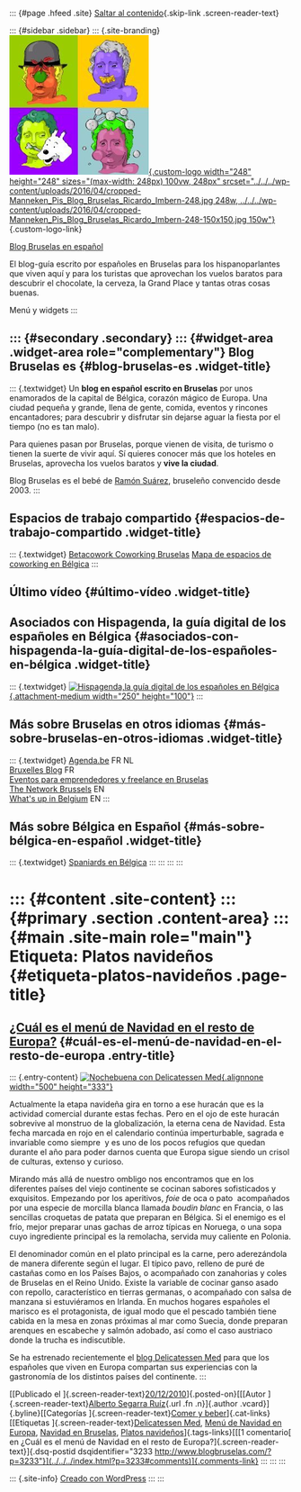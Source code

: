 ::: {#page .hfeed .site}
[Saltar al contenido](index.html#content){.skip-link
.screen-reader-text}

::: {#sidebar .sidebar}
::: {.site-branding}
[![](../../../wp-content/uploads/2016/04/cropped-Manneken_Pis_Blog_Bruselas_Ricardo_Imbern-248.jpg){.custom-logo
width="248" height="248" sizes="(max-width: 248px) 100vw, 248px"
srcset="../../../wp-content/uploads/2016/04/cropped-Manneken_Pis_Blog_Bruselas_Ricardo_Imbern-248.jpg 248w, ../../../wp-content/uploads/2016/04/cropped-Manneken_Pis_Blog_Bruselas_Ricardo_Imbern-248-150x150.jpg 150w"}](../../../index.html){.custom-logo-link}

[Blog Bruselas en español](../../../index.html)

El blog-guía escrito por españoles en Bruselas para los hispanoparlantes
que viven aquí y para los turistas que aprovechan los vuelos baratos
para descubrir el chocolate, la cerveza, la Grand Place y tantas otras
cosas buenas.

Menú y widgets
:::

::: {#secondary .secondary}
::: {#widget-area .widget-area role="complementary"}
Blog Bruselas es {#blog-bruselas-es .widget-title}
----------------

::: {.textwidget}
Un **blog en español escrito en Bruselas** por unos enamorados de la
capital de Bélgica, corazón mágico de Europa. Una ciudad pequeña y
grande, llena de gente, comida, eventos y rincones encantadores; para
descubrir y disfrutar sin dejarse aguar la fiesta por el tiempo (no es
tan malo).

Para quienes pasan por Bruselas, porque vienen de visita, de turismo o
tienen la suerte de vivir aquí. Sí quieres conocer más que los hoteles
en Bruselas, aprovecha los vuelos baratos y **vive la ciudad**.

Blog Bruselas es el bebé de [Ramón Suárez](http://www.ramonsuarez.com),
bruseleño convencido desde 2003.
:::

Espacios de trabajo compartido {#espacios-de-trabajo-compartido .widget-title}
------------------------------

::: {.textwidget}
[Betacowork Coworking Bruselas](http://www.betacowork.com) [Mapa de
espacios de coworking en Bélgica](http://coworkingbelgium.com)
:::

Último vídeo {#último-vídeo .widget-title}
------------

Asociados con Hispagenda, la guía digital de los españoles en Bélgica {#asociados-con-hispagenda-la-guía-digital-de-los-españoles-en-bélgica .widget-title}
---------------------------------------------------------------------

::: {.textwidget}
[![Hispagenda,la guía digital de los españoles en
Bélgica](../../../wp-content/uploads/2010/04/Hispagenda-250px.gif "Hispagenda, la guía digital de los españoles en Bélgica"){.attachment-medium
width="250" height="100"}](http://www.hispagenda.com)
:::

Más sobre Bruselas en otros idiomas {#más-sobre-bruselas-en-otros-idiomas .widget-title}
-----------------------------------

::: {.textwidget}
[Agenda.be](http://www.agenda.be) FR NL\
[Bruxelles Blog](http://www.bxlblog.be/) FR\
[Eventos para emprendedores y freelance en
Bruselas](http://www.betacowork.com/events/)\
[The Network
Brussels](http://groups.yahoo.com/group/TheNetworkBrussels/) EN\
[What\'s up in Belgium](http://www.whatsupin.be/) EN
:::

Más sobre Bélgica en Español {#más-sobre-bélgica-en-español .widget-title}
----------------------------

::: {.textwidget}
[Spaniards en Bélgica](http://www.spaniards.es/paises/belgica)
:::
:::
:::
:::

::: {#content .site-content}
::: {#primary .section .content-area}
::: {#main .site-main role="main"}
Etiqueta: Platos navideños {#etiqueta-platos-navideños .page-title}
==========================

[¿Cuál es el menú de Navidad en el resto de Europa?](../../../index.html?p=3233) {#cuál-es-el-menú-de-navidad-en-el-resto-de-europa .entry-title}
--------------------------------------------------------------------------------

::: {.entry-content}
[![Nochebuena con Delicatessen
Med](http://www.delicatessenmed.com/blog/wp-content/uploads/322650470_ad628bcba5.jpg){.alignnone
width="500" height="333"}](www.delicatessenmed.com/blog)

Actualmente la etapa navideña gira en torno a ese huracán que es la
actividad comercial durante estas fechas. Pero en el ojo de este huracán
sobrevive al monstruo de la globalización, la eterna cena de Navidad.
Esta fecha marcada en rojo en el calendario continúa imperturbable,
sagrada e invariable como siempre  y es uno de los pocos refugios que
quedan durante el año para poder darnos cuenta que Europa sigue siendo
un crisol de culturas, extenso y curioso.

Mirando más allá de nuestro ombligo nos encontramos que en los
diferentes países del viejo continente se cocinan sabores sofisticados y
exquisitos. Empezando por los aperitivos, *foie* de oca o pato
 acompañados por una especie de morcilla blanca llamada *boudin blanc*
en Francia, o las sencillas croquetas de patata que preparan en Bélgica.
Si el enemigo es el frío, mejor preparar unas gachas de arroz típicas en
Noruega, o una sopa cuyo ingrediente principal es la remolacha, servida
muy caliente en Polonia.

El denominador común en el plato principal es la carne, pero
aderezándola de manera diferente según el lugar. El típico pavo, relleno
de puré de castañas como en los Países Bajos, o acompañado con
zanahorias y coles de Bruselas en el Reino Unido. Existe la variable de
cocinar ganso asado con repollo, característico en tierras germanas, o
acompañado con salsa de manzana si estuviéramos en Irlanda. En muchos
hogares españoles el marisco es el protagonista, de igual modo que el
pescado también tiene cabida en la mesa en zonas próximas al mar como
Suecia, donde preparan arenques en escabeche y salmón adobado, así como
el caso austriaco donde la trucha es indiscutible.

Se ha estrenado recientemente el [blog Delicatessen
Med](http://delicatessenmed.com/blog) para que los españoles que viven
en Europa compartan sus experiencias con la gastronomía de los distintos
países del continente.
:::

[[Publicado el
]{.screen-reader-text}[20/12/2010](../../../index.html?p=3233)]{.posted-on}[[[Autor
]{.screen-reader-text}[Alberto Segarra
Ruíz](../../author/albertosegarraruiz/index.html){.url .fn .n}]{.author
.vcard}]{.byline}[[Categorías ]{.screen-reader-text}[Comer y
beber](../../category/comer-y-beber/index.html)]{.cat-links}[[Etiquetas
]{.screen-reader-text}[Delicatessen
Med](../delicatessen-med/index.html), [Menú de Navidad en
Europa](../menu-de-navidad-en-europa/index.html), [Navidad en
Bruselas](../navidad-en-bruselas/index.html), [Platos
navideños](index.html)]{.tags-links}[[[1 comentario[ en ¿Cuál es el menú
de Navidad en el resto de Europa?]{.screen-reader-text}]{.dsq-postid
dsqidentifier="3233 http://www.blogbruselas.com/?p=3233"}](../../../index.html?p=3233#comments)]{.comments-link}
:::
:::
:::

::: {.site-info}
[Creado con WordPress](https://es.wordpress.org/)
:::
:::
